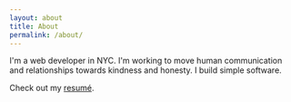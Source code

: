 ```yaml
---
layout: about
title: About
permalink: /about/
---
```


I'm a web developer in NYC. I'm working to move human communication and
relationships towards kindness and honesty. I build simple software.

Check out my [resumé](/2019-oct-resume.pdf).
